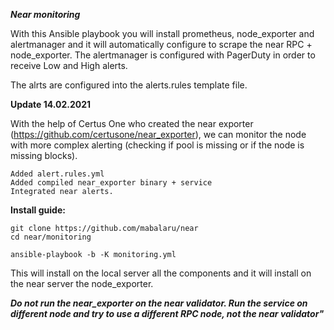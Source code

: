 ***Near monitoring***

With this Ansible playbook you will install prometheus, node_exporter and alertmanager and it will automatically configure to scrape the near RPC + node_exporter.
The alertmanager is configured with PagerDuty in order to receive Low and High alerts. 

The alrts are configured into the alerts.rules template file. 


**Update 14.02.2021**

With the help of Certus One who created the near exporter (https://github.com/certusone/near_exporter), we can monitor the node with more complex alerting (checking if pool is missing or if the node is missing blocks).

```
Added alert.rules.yml
Added compiled near_exporter binary + service
Integrated near alerts. 
```

**Install guide:**

```
git clone https://github.com/mabalaru/near
cd near/monitoring

ansible-playbook -b -K monitoring.yml
```

This will install on the local server all the components and it will install on the near server the node_exporter. 

***Do not run the near_exporter on the near validator. Run the service on different node and try to use a different RPC node, not the near validator"***
